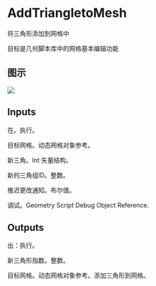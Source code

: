 # AddTriangletoMesh

将三角形添加到网格中

目标是几何脚本库中的网格基本编辑功能

## 图示

![]($-20221218-19112741.png)

## Inputs

在。执行。

目标网格。动态网格对象参考。

新三角。Int 矢量结构。

新的三角组ID。整数。

推迟更改通知。布尔值。

调试。Geometry Script Debug Object Reference.  

## Outputs

出：执行。

新三角形指数。整数。

目标网格。动态网格对象参考。添加三角形到网格。
